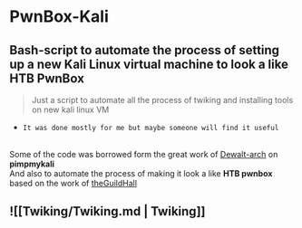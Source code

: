 # PwnBox-Kali
Bash-script to automate the process of setting up a new Kali Linux virtual machine to look a like HTB PwnBox
---

 > Just a script to automate all the process of twiking and installing tools on new kali linux VM
 
 * `It was done mostly for me but maybe someone will find it useful`
 
<br>Some of the code was borrowed form the great work of [Dewalt-arch](https://github.com/Dewalt-arch/pimpmykali) on **pimpmykali**
<br> And also to automate the process of making it look a like **HTB pwnbox** based on the work of [theGuildHall](https://github.com/theGuildHall/pwnbox)
 

 
## ![[Twiking/Twiking.md | Twiking]]

